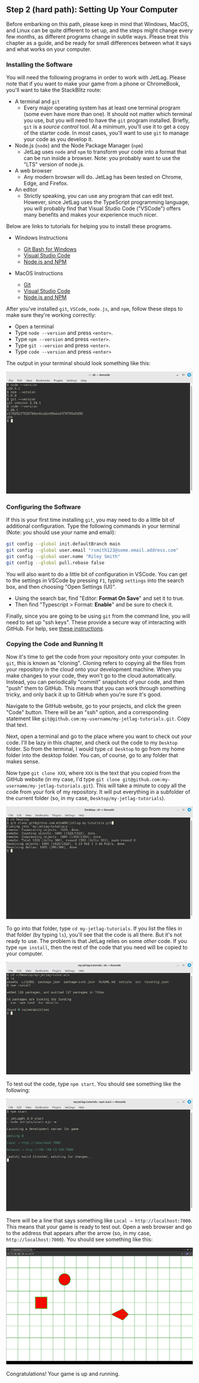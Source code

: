 ## Step 2 (hard path): Setting Up Your Computer

Before embarking on this path, please keep in mind that Windows, MacOS, and
Linux can be quite different to set up, and the steps might change every few
months, as different programs change in subtle ways.  Please treat this chapter
as a guide, and be ready for small differences between what it says and what
works on your computer.

### Installing the Software

You will need the following programs in order to work with JetLag.  Please note
that if you want to make your game from a phone or ChromeBook, you'll want to
take the StackBlitz route:

- A terminal and `git`
    - Every major operating system has at least one terminal program (some even
      have more than one).  It should not matter which terminal you use, but you
      will need to have the `git` program installed.  Briefly, `git` is a
      *source control* tool.  At a minimum, you'll use it to get a copy of the
      starter code.  In most cases, you'll want to use `git` to manage your code
      as you develop it.
- Node.js (`node`) and the Node Package Manager (`npm`)
    - JetLag uses `node` and `npm` to transform your code into a format that can
      be run inside a browser.  Note: you probably want to use the "LTS"
      version of node.js.
- A web browser
    - Any modern browser will do.  JetLag has been tested on Chrome, Edge, and
      Firefox.
- An editor
    - Strictly speaking, you can use any program that can edit text.  However,
      since JetLag uses the TypeScript programming language, you will probably
      find that Visual Studio Code ("VSCode") offers many benefits and makes
      your experience much nicer.

Below are links to tutorials for helping you to install these programs.

- Windows Instructions
    - [Git Bash for Windows](https://www.educative.io/answers/how-to-install-git-bash-in-windows)
    - [Visual Studio Code](https://code.visualstudio.com/docs/setup/windows)
    - [Node.js and NPM](https://www.geeksforgeeks.org/installation-of-node-js-on-windows/)

- MacOS Instructions
    - [Git](https://git-scm.com/book/en/v2/Getting-Started-Installing-Git)
    - [Visual Studio Code](https://code.visualstudio.com/docs/setup/mac)
    - [Node.js and NPM](https://nodejs.org/en/download/package-manager#macos)

After you've installed `git`, `VSCode`, `node.js`, and `npm`, follow these steps to make sure they're working correctly:

- Open a terminal
- Type `node --version` and press `<enter>`.
- Type `npm --version` and press `<enter>`.
- Type `git --version` and press `<enter>`.
- Type `code --version` and press `<enter>`

The output in your terminal should look something like this:

![Checking program versions in the terminal](./check_progs.png)

### Configuring the Software

If this is your first time installing `git`, you may need to do a little bit of
additional configuration.  Type the following commands in your terminal (Note:
you should use *your* name and email):

```bash
git config --global init.defaultBranch main
git config --global user.email "rsmith123@some.email.address.com"
git config --global user.name "Riley Smith"
git config --global pull.rebase false
```

You will also want to do a little bit of configuration in VSCode.  You can get
to the settings in VSCode by pressing `F1`, typing `settings` into the search
box, and then choosing "Open Settings (UI)".

- Using the search bar, find "Editor: **Format On Save**" and set it to true.
- Then find "Typescript > Format: **Enable**" and be sure to check it.

Finally, since you are going to be using `git` from the command line, you will
need to set up "ssh keys". These provide a secure way of interacting with
GitHub.  For help, see [these
instructions](https://docs.github.com/en/authentication/connecting-to-github-with-ssh/adding-a-new-ssh-key-to-your-github-account).

### Copying the Code and Running It

Now it's time to get the code from your repository onto your computer.  In
`git`, this is known as "cloning".  Cloning refers to copying all the files from
your repository in the cloud onto your development machine.  When you make
changes to your code, they won't go to the cloud automatically. Instead, you can
periodically "commit" snapshots of your code, and then "push" them to GitHub.
This means that you can work through something tricky, and only back it up to
GitHub when you're sure it's good.

Navigate to the GitHub website, go to your projects, and click the green "Code"
button.  There will be an "ssh" option, and a corresponding statement like
`git@github.com:my-username/my-jetlag-tutorials.git`.  Copy that text.

Next, open a terminal and go to the place where you want to check out your code.
I'll be lazy in this chapter, and check out the code to my `Desktop` folder. So
from the terminal, I would type `cd Desktop` to go from my home folder into the
desktop folder.  You can, of course, go to any folder that makes sense.

Now type `git clone XXX`, where `XXX` is the text that you copied from the
GitHub website (in my case, I'd type `git clone
git@github.com:my-username/my-jetlag-tutorials.git`).  This will take a minute
to copy all the code from your fork of my repository.  It will put everything in
a subfolder of the current folder (so, in my case,
`Desktop/my-jetlag-tutorials`).

![Cloning your repository](./git_clone.png)

To go into that folder, type `cd my-jetlag-tutorials`.  If you list the files in
that folder (by typing `ls`), you'll see that the code is all there.  But it's
not ready to use.  The problem is that JetLag relies on some *other* code.  If
you type `npm install`, then the rest of the code that you need will be copied
to your computer.

![Running npm install](./npm_install.png)

To test out the code, type `npm start`.  You should see something like the
following:

![Running npm start](./npm_start.png)

There will be a line that says something like `Local → http://localhost:7000`.
This means that your game is ready to test out.  Open a web browser and go to
the address that appears after the arrow (so, in my case,
`http://localhost:7000`). You should see something like this:

![Running in a browser](./first_run.png)

Congratulations!  Your game is up and running.
